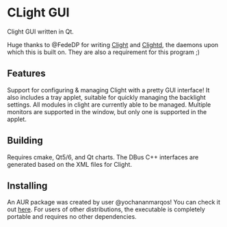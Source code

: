 # CLight GUI

Clight GUI written in Qt.

Huge thanks to @FedeDP for writing [Clight](https://github.com/FedeDP/Clight) and [Clightd](https://github.com/FedeDP/Clightd/), the daemons upon which this is built on. They are also a requirement for this program ;)

## Features
Support for configuring & managing Clight with a pretty GUI interface! It also includes a tray applet, suitable for quickly managing the backlight settings. All modules in clight are currently able to be managed. Multiple monitors are supported in the window, but only one is supported in the applet.

## Building
Requires cmake, Qt5/6, and Qt charts. The DBus C++ interfaces are generated based on the XML files for Clight.

## Installing
An AUR package was created by user @yochananmarqos! You can check it out [here](https://aur.archlinux.org/packages/clight-gui-git/). For users of other distributions, the executable is completely portable and requires no other dependencies.